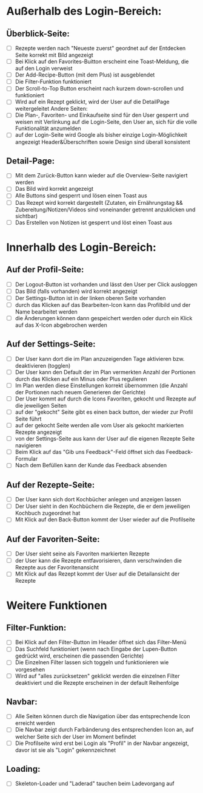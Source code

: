 # Außerhalb des Login-Bereich:

## Überblick-Seite:

- [ ] Rezepte werden nach "Neueste zuerst" geordnet auf der Entdecken Seite korrekt mit Bild angezeigt
- [ ] Bei Klick auf den Favorites-Buitton erscheint eine Toast-Meldung, die auf den Login verweist
- [ ] Der Add-Recipe-Button (mit dem Plus) ist ausgeblendet
- [ ] Die Filter-Funktion funktioniert
- [ ] Der Scroll-to-Top Button erscheint nach kurzem down-scrollen und funktioniert
- [ ] Wird auf ein Rezept geklickt, wird der User auf die DetailPage weitergeleitet
      Andere Seiten:
- [ ] Die Plan-, Favoriten- und Einkaufseite sind für den User gesperrt und weisen mit Verlinkung auf die Login-Seite, den User an, sich für die volle Funktionalität anzumelden
- [ ] auf der Login-Seite wird Google als bisher einzige Login-Möglichkeit angezeigt
      Header&Überschriften sowie Design sind überall konsistent

## Detail-Page:

- [ ] Mit dem Zurück-Button kann wieder auf die Overview-Seite navigiert werden
- [ ] Das Bild wird korrekt angezeigt
- [ ] Alle Buttons sind gesperrt und lösen einen Toast aus
- [ ] Das Rezept wird korrekt dargestellt (Zutaten, ein Ernährungstag && Zubereitung/Notizen/Videos sind voneinander getrennt anzuklicken und sichtbar)
- [ ] Das Erstellen von Notizen ist gesperrt und löst einen Toast aus

# Innerhalb des Login-Bereich:

## Auf der Profil-Seite:

- [ ] Der Logout-Button ist vorhanden und lässt den User per Click ausloggen
- [ ] Das Bild (falls vorhanden) wird korrekt angezeigt
- [ ] Der Settings-Button ist in der linken oberen Seite vorhanden
- [ ] durch das Klicken auf das Bearbeiten-Icon kann das Profilbild und der Name bearbeitet werden
- [ ] die Änderungen können dann gespeichert werden oder durch ein Klick auf das X-Icon abgebrochen werden

## Auf der Settings-Seite:

- [ ] Der User kann dort die im Plan anzuzeigenden Tage aktivieren bzw. deaktivieren (togglen)
- [ ] Der User kann den Default der im Plan vermerkten Anzahl der Portionen durch das Klicken auf ein Minus oder Plus regulieren
- [ ] Im Plan werden diese Einstellungen korrekt übernommen (die Anzahl der Portionen nach neuem Generieren der Gerichte)
- [ ] Der User kommt auf durch die Icons Favoriten, gekocht und Rezepte auf die jeweiligen Seiten
- [ ] auf der "gekocht" Seite gibt es einen back button, der wieder zur Profil Seite führt
- [ ] auf der gekocht Seite werden alle vom User als gekocht markierten Rezepte angezeigt
- [ ] von der Settings-Seite aus kann der User auf die eigenen Rezepte Seite navigieren
- [ ] Beim Klick auf das "Gib uns Feedback"-Feld öffnet sich das Feedback-Formular
- [ ] Nach dem Befüllen kann der Kunde das Feedback absenden

## Auf der Rezepte-Seite:

- [ ] Der User kann sich dort Kochbücher anlegen und anzeigen lassen
- [ ] Der User sieht in den Kochbüchern die Rezepte, die er dem jeweiligen Kochbuch zugeordnet hat
- [ ] Mit Klick auf den Back-Button kommt der User wieder auf die Profilseite

## Auf der Favoriten-Seite:

- [ ] Der User sieht seine als Favoriten markierten Rezepte
- [ ] der User kann die Rezepte entfavorisieren, dann verschwinden die Rezepte aus der Favoritenansicht
- [ ] Mit Klick auf das Rezept kommt der User auf die Detailansicht der Rezepte

# Weitere Funktionen

## Filter-Funktion:

- [ ] Bei Klick auf den Filter-Button im Header öffnet sich das Filter-Menü
- [ ] Das Suchfeld funktioniert (wenn nach Eingabe der Lupen-Button gedrückt wird, erscheinen die passenden Gerichte)
- [ ] Die Einzelnen Filter lassen sich toggeln und funktionieren wie vorgesehen
- [ ] Wird auf "alles zurücksetzen" geklickt werden die einzelnen Filter deaktiviert und die Rezepte erscheinen in der default Reihenfolge

## Navbar:

- [ ] Alle Seiten können durch die Navigation über das entsprechende Icon erreicht werden
- [ ] Die Navbar zeigt durch Farbänderung des entsprechenden Icon an, auf welcher Seite sich der User im Moment befindet
- [ ] Die Profilseite wird erst bei Login als "Profil" in der Navbar angezeigt, davor ist sie als "Login" gekennzeichnet

## Loading:

- [ ] Skeleton-Loader und "Laderad" tauchen beim Ladevorgang auf

